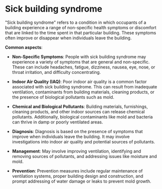 <!--
source: gpt-3 + jph editing
tags: toxins triggers conditions
-->

# Sick building syndrome

"Sick building syndrome" refers to a condition in which occupants of a building experience a range of non-specific health symptoms or discomfort that are linked to the time spent in that particular building. These symptoms often improve or disappear when individuals leave the building.

**Common aspects**:

* **Non-Specific Symptoms**: People with sick building syndrome may experience a variety of symptoms that are general and non-specific. These can include headaches, fatigue, dizziness, nausea, eye, nose, or throat irritation, and difficulty concentrating.

* **Indoor Air Quality (IAQ)**: Poor indoor air quality is a common factor associated with sick building syndrome. This can result from inadequate ventilation, contaminants from building materials, cleaning products, or the presence of biological pollutants such as mold.

* **Chemical and Biological Pollutants**: Building materials, furnishings, cleaning products, and other indoor sources can release chemical pollutants. Additionally, biological contaminants like mold and bacteria can thrive in damp or poorly ventilated areas.

* **Diagnosis**: Diagnosis is based on the presence of symptoms that improve when individuals leave the building. It may involve investigations into indoor air quality and potential sources of pollutants.

* **Management**: May involve improving ventilation, identifying and removing sources of pollutants, and addressing issues like moisture and mold.

* **Prevention**: Prevention measures include regular maintenance of ventilation systems, proper building design and construction, and prompt addressing of water damage or leaks to prevent mold growth.